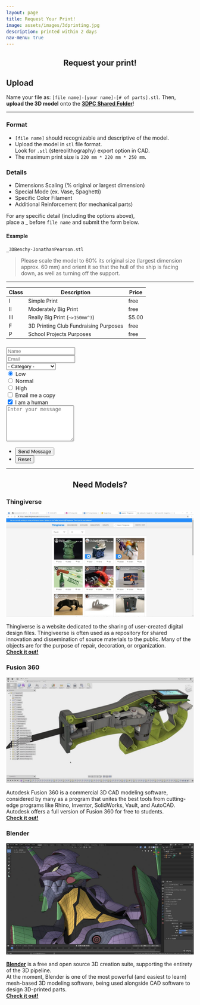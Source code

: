 ```yaml
---
layout: page
title: Request Your Print!
image: assets/images/3dprinting.jpg
description: printed within 2 days
nav-menu: true
---
```


<!-- Main -->
<div id="main" class="alt">

<!-- One -->
<section id="one">
	<div class="inner">
		

<h1><center>Request your print!</center></h1>

<h2 id="content">Upload</h2>
<p>
	Name your file as:
		<code>[file name]-[your name]-[# of parts].stl</code>.
		Then, <strong>upload the 3D model</strong> onto the <b><a href="https://drive.google.com/drive/folders/1-ehtsKHGhbgK0R_gDrfr2BErHy9SXPU-?usp=sharing">3DPC Shared Folder</a></b>!	
</p>

<hr class="breakline1" />

<div class="row">
	<div class="6u 12u$(small)">
		<h3>Format</h3>
		<p>
			<ul>
				<li><code>[file name]</code> should recognizable and descriptive of the model.</li>
				<li>Upload the model in <code>stl</code> file format.  <br>
				Look for <code>.stl</code> (stereolithography) export option in CAD.</li>
				<li>The maximum print size is <code>220 mm * 220 mm * 250 mm</code>.</li>
			</ul>
		</p>
	</div>
	<div class="6u$ 12u$(small)">
		<h3>Details</h3>
		<p>
		<ul>
			<li>Dimensions Scaling (% original or largest dimension)</li>
			<li>Special Mode (ex. Vase, Spaghetti)</li>
			<li>Specific Color Filament</li>
			<li>Additional Reinforcement (for mechanical parts)</li>
		</ul>
		For any specific detail (including the options above), <br> 
		place a _ before <code>file name</code> and submit the form below.
		</p>
		<h4>Example</h4>
		<code>_3DBenchy-JonathanPearson.stl</code> <br>
		<blockquote>Please scale the model to 60% its original size (largest dimension approx. 60 mm) and orient it so that the hull of the ship is facing down, as well as turning off the support.</blockquote>
	</div>
</div>

<hr class="breakline2" />

<div class="row uniform">

<!-- Table -->

<div class="table-wrapper">
	<table>
		<thead>
			<tr>
				<th>Class</th>
				<th>Description</th>
				<th>Price</th>
			</tr>
		</thead>
		<tbody>
			<tr>
				<td>I</td>
				<td>Simple Print</td>
				<td>free</td>
			</tr>
			<tr>
				<td>II</td>
				<td>Moderately Big Print</td>
				<td>free</td>
			</tr>
			<tr>
				<td>III</td>
				<td>Really Big Print (<code>~>150mm^3</code>)</td>
				<td>$5.00</td>
			</tr>
			<tr>
				<td>F</td>
				<td>3D Printing Club Fundraising Purposes</td>
				<td>free</td>
			</tr>
			<tr>
				<td>P</td>
				<td>School Projects Purposes</td>
				<td>free</td>
			</tr>
		</tbody>
	</table>
</div>

<!-- Form -->

<h3></h3>
<h3></h3>

<form method="post" action="#">
	<div class="row uniform">
		<div class="6u 12u$(xsmall)">
			<input type="text" name="demo-name" id="demo-name" value="" placeholder="Name" />
		</div>
		<div class="6u$ 12u$(xsmall)">
			<input type="email" name="demo-email" id="demo-email" value="" placeholder="Email" />
		</div>
		<!-- Break -->
		<div class="12u$">
			<div class="select-wrapper">
				<select name="demo-category" id="demo-category">
					<option value="">- Category -</option>
					<option value="1">Manufacturing</option>
					<option value="1">Shipping</option>
					<option value="1">Administration</option>
					<option value="1">Human Resources</option>
				</select>
			</div>
		</div>
		<!-- Break -->
		<div class="4u 12u$(small)">
			<input type="radio" id="demo-priority-low" name="demo-priority" checked>
			<label for="demo-priority-low">Low</label>
		</div>
		<div class="4u 12u$(small)">
			<input type="radio" id="demo-priority-normal" name="demo-priority">
			<label for="demo-priority-normal">Normal</label>
		</div>
		<div class="4u$ 12u$(small)">
			<input type="radio" id="demo-priority-high" name="demo-priority">
			<label for="demo-priority-high">High</label>
		</div>
		<!-- Break -->
		<div class="6u 12u$(small)">
			<input type="checkbox" id="demo-copy" name="demo-copy">
			<label for="demo-copy">Email me a copy</label>
		</div>
		<div class="6u$ 12u$(small)">
			<input type="checkbox" id="demo-human" name="demo-human" checked>
			<label for="demo-human">I am a human</label>
		</div>
		<!-- Break -->
		<div class="12u$">
			<textarea name="demo-message" id="demo-message" placeholder="Enter your message" rows="6"></textarea>
		</div>
		<!-- Break -->
		<div class="12u$">
			<ul class="actions">
				<li><input type="submit" value="Send Message" class="special" /></li>
				<li><input type="reset" value="Reset" /></li>
			</ul>
		</div>
	</div>
</form>

</div>

<hr class="breakline3" />

<h1><center>Need Models?</center></h1>
<div class="row uniform">
	<!-- Break -->
	<div class="4u 12u$(medium)">
		<h3>Thingiverse</h3>
		<div class="12u"><span class="image fit"><img src="assets/images/printservice_Thingiverse.jpg" alt="" /></span>
		<p>Thingiverse is a website dedicated to the sharing of user-created digital design files. Thingiveerse is often used as a repository for shared innovation and dissemination of source materials to the public. Many of the objects are for the purpose of repair, decoration, or organization.
		<br>
		<b><a href="https://www.thingiverse.com/">Check it out!</a></b>
		</p>
		</div>
	</div>
	<div class="4u 12u$(medium)">
		<h3>Fusion 360</h3>
		<div class="12u"><span class="image fit"><img src="assets/images/printservice_F360.jpg" alt="" /></span></div>
		<p>Autodesk Fusion 360 is a commercial 3D CAD modeling software, considered by many as a program that unites the best tools from cutting-edge programs like Rhino, Inventor, SolidWorks, Vault, and AutoCAD. Autodesk offers a full version of Fusion 360 for free to students. 
		<br>
		<b><a href="https://www.autodesk.com/products/fusion-360/overview">Check it out!</a></b>
		</p>
	</div>
	<div class="4u$ 12u$(medium)">
		<h3>Blender</h3>
		<div class="12u"><span class="image fit"><img src="assets/images/printservice_Blender.jpg" alt="" /></span>
		<p>
		<b><a href="https://www.blender.org/">Blender</a></b> is a free and open source 3D creation suite, supporting the entirety of the 3D pipeline. <br>
		At the moment, Blender is one of the most powerful (and easiest to learn) mesh-based 3D modeling software, being used alongside CAD software to design 3D-printed parts. 
		<br>
		<b><a href="https://www.youtube.com/watch?v=MF1qEhBSfq4">Check it out!</a></b>
		</p>
	</div>
</div>



	